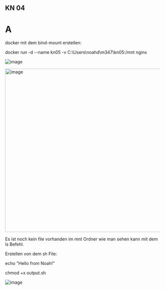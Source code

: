 ## KN 04

# A

docker mit dem bind-mount erstellen:

docker run -d --name kn05 -v C:\Users\noahd\m347\kn05:/mnt nginx


![image](https://github.com/Noah8820/m347_2024/assets/113603845/60a74934-72ab-4cff-9826-9c312cd0f4fd)

<img width="532" alt="image" src="https://github.com/Noah8820/m347_2024/assets/113603845/fc3440aa-0430-4a56-9967-f24919fd591f">

Es ist noch kein file vorhanden im mnt Ordner wie man sehen kann mit dem ls Befehl.

Erstellen von dem sh File:

echo "Hello from Noah!"

chmod +x output.sh

![image](https://github.com/Noah8820/m347_2024/assets/113603845/42b70954-2140-4073-9006-0c160b7404bf)

